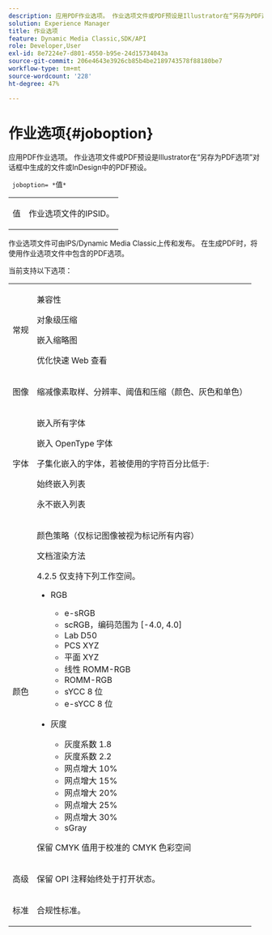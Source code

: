 ```yaml
---
description: 应用PDF作业选项。 作业选项文件或PDF预设是Illustrator在“另存为PDF选项”对话框中生成的文件或InDesign中的PDF预设。
solution: Experience Manager
title: 作业选项
feature: Dynamic Media Classic,SDK/API
role: Developer,User
exl-id: 8e7224e7-d801-4550-b95e-24d15734043a
source-git-commit: 206e4643e3926cb85b4be2189743578f88180be7
workflow-type: tm+mt
source-wordcount: '228'
ht-degree: 47%

---
```


# 作业选项{#joboption}

应用PDF作业选项。 作业选项文件或PDF预设是Illustrator在“另存为PDF选项”对话框中生成的文件或InDesign中的PDF预设。

` joboption= *`值`*`

<table id="simpletable_BA7B58BE0B0740298D45DDEBE7832D93"> 
 <tr class="strow"> 
  <td class="stentry"> <p><span class="codeph"> <span class="varname"> 值</span></span> </p> </td> 
  <td class="stentry"> <p>作业选项文件的IPSID。 </p></td> 
 </tr> 
</table>

作业选项文件可由IPS/Dynamic Media Classic上传和发布。 在生成PDF时，将使用作业选项文件中包含的PDF选项。

当前支持以下选项：

<table id="simpletable_7E0AE8A06AE54A02AF0107FBEDF73D61"> 
 <tr class="strow"> 
  <td class="stentry"> <p>常规 </p></td> 
  <td class="stentry"> <p> 兼容性 </p> <p> 对象级压缩 </p> <p> 嵌入缩略图 </p> <p> 优化快速 Web 查看 </p> </td> 
 </tr> 
 <tr class="strow"> 
  <td class="stentry"> <p>图像 </p></td> 
  <td class="stentry"> <p> 缩减像素取样、分辨率、阈值和压缩（颜色、灰色和单色） </p> </td> 
 </tr> 
 <tr class="strow"> 
  <td class="stentry"> <p>字体 </p></td> 
  <td class="stentry"> <p> 嵌入所有字体 </p> <p> 嵌入 OpenType 字体 </p> <p> 子集化嵌入的字体，若被使用的字符百分比低于: </p> <p> 始终嵌入列表 </p> <p> 永不嵌入列表 </p> </td> 
 </tr> 
 <tr class="strow"> 
  <td class="stentry"> <p>颜色 </p></td> 
  <td class="stentry"> <p> 颜色策略（仅标记图像被视为标记所有内容） </p> <p> 文档渲染方法 </p> <p> 4.2.5 仅支持下列工作空间。 </p> <p> 
    <ul id="ul_3F3EFDFB6A3340978AE31DEDF0FDA2C8"> 
     <li id="li_17A9FA99D6CA4C5182E383A85F0E3C90"> RGB <p> 
       <ul id="ul_1DD0C264DA1248319E751ADD18140C6D"> 
        <li id="li_B91B4D0C1D80442EB8690933AFA1F093"> e-sRGB </li> 
        <li id="li_D7F8C500DF5E4CBC8FFA4FEFB8E4E036"> scRGB，编码范围为 [-4.0, 4.0] </li> 
        <li id="li_942CD69732984E16A71C2F75EC5B5245"> Lab D50 </li> 
        <li id="li_7063B9E98D1E4946AC8F0EF7BC988806"> PCS XYZ </li> 
        <li id="li_5809447576B147B68630C4B7EC2E7870"> 平面 XYZ </li> 
        <li id="li_3B5DA42A04124A6BAA12343AFC19F620">线性 ROMM-RGB </li> 
        <li id="li_DEC3028FA9C34176B761D12B7179B44F">ROMM-RGB </li> 
        <li id="li_3E7E7C4A680C4E3EADE0A26048ECF1F4"> sYCC 8 位 </li> 
        <li id="li_16A615C9A74D443AB3C63B3FE3AB5443"> e-sYCC 8 位 </li> 
       </ul> </p> </li> 
     <li id="li_AFA6D4D8C0624AA495E2EB2F0F0C7F7B">灰度 <p> 
       <ul id="ul_945389DD426F44C09EB9C7F23933CB77"> 
        <li id="li_DB0AE3DFFC184480BB91666FF1BB4776">灰度系数 1.8 </li> 
        <li id="li_755C556ED94740D1BD30EBE67018E074">灰度系数 2.2 </li> 
        <li id="li_67437440AFB54B7686333A55233AA87F">网点增大 10% </li> 
        <li id="li_0D6CA6004EC84048B5F2198406F4F343">网点增大 15% </li> 
        <li id="li_1AFD11C23AB147978559D8F00BFB3142">网点增大 20% </li> 
        <li id="li_6CD5ACEF6B0B49E8BACA8264FE0E9C44"> 网点增大 25% </li> 
        <li id="li_AB5F1FA7111041BD82353E02A284A546">网点增大 30% </li> 
        <li id="li_7433278AE8054AD28BD38A0A6E4EF7EF"> sGray </li> 
       </ul> </p> </li> 
    </ul> </p> <p> 保留 CMYK 值用于校准的 CMYK 色彩空间 </p> </td> 
 </tr> 
 <tr class="strow"> 
  <td class="stentry"> <p>高级 </p></td> 
  <td class="stentry"> <p>保留 OPI 注释始终处于打开状态。 </p></td> 
 </tr> 
 <tr class="strow"> 
  <td class="stentry"> <p>标准 </p></td> 
  <td class="stentry"> <p>合规性标准。 </p></td> 
 </tr> 
</table>
